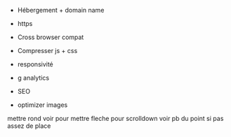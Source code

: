 - Hébergement + domain name
- https

- Cross browser compat
- Compresser js + css

- responsivité

- g analytics
- SEO
- optimizer images


mettre rond
voir pour mettre fleche pour scrolldown
voir pb du point si pas assez de place